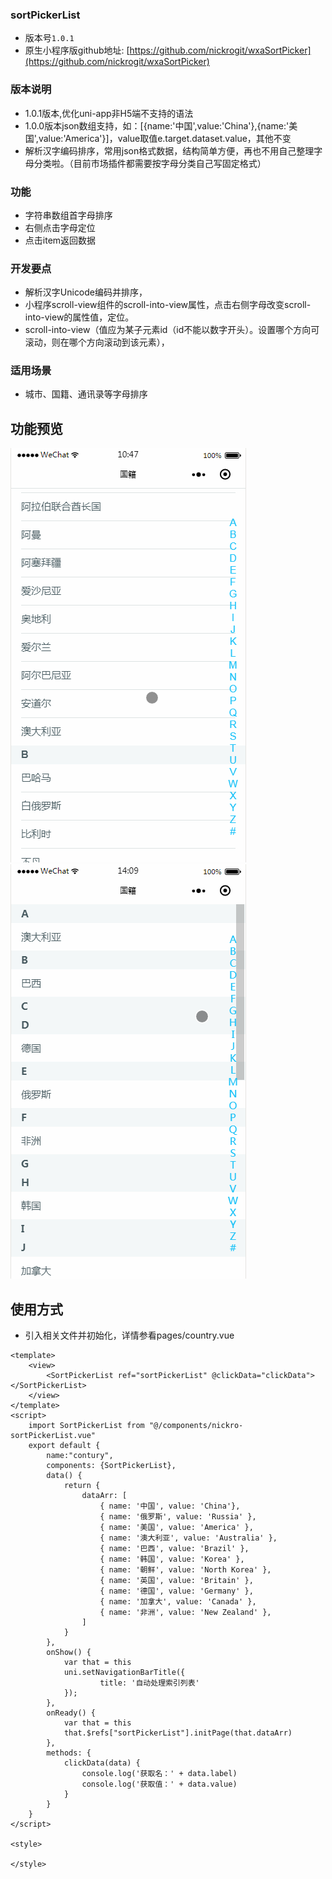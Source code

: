 
### sortPickerList

* 版本号`1.0.1`
* 原生小程序版github地址: [https://github.com/nickrogit/wxaSortPicker](https://github.com/nickrogit/wxaSortPicker)


### 版本说明
* 1.0.1版本,优化uni-app非H5端不支持的语法
* 1.0.0版本json数组支持，如：[{name:'中国',value:'China'},{name:'美国',value:'America'}]，value取值e.target.dataset.value，其他不变
* 解析汉字编码排序，常用json格式数据，结构简单方便，再也不用自己整理字母分类啦。（目前市场插件都需要按字母分类自己写固定格式）


### 功能

* 字符串数组首字母排序
* 右侧点击字母定位
* 点击item返回数据

### 开发要点

* 解析汉字Unicode编码并排序，
* 小程序scroll-view组件的scroll-into-view属性，点击右侧字母改变scroll-into-view的属性值，定位。
* scroll-into-view（值应为某子元素id（id不能以数字开头）。设置哪个方向可滚动，则在哪个方向滚动到该元素），


### 适用场景

 * 城市、国籍、通讯录等字母排序
 
## 功能预览


![预览gif](imgs/demo.gif)
![预览2gif](imgs/demo2.gif)


## 使用方式

* 引入相关文件并初始化，详情参看pages/country.vue

```
<template>
	<view>
		<SortPickerList ref="sortPickerList" @clickData="clickData"></SortPickerList>
	</view>
</template>
<script>
	import SortPickerList from "@/components/nickro-sortPickerList.vue"
	export default {
		name:"contury",
		components: {SortPickerList},
		data() {
			return {
				dataArr: [
					{ name: '中国', value: 'China'},
					{ name: '俄罗斯', value: 'Russia' },
					{ name: '美国', value: 'America' },
					{ name: '澳大利亚', value: 'Australia' },
					{ name: '巴西', value: 'Brazil' },
					{ name: '韩国', value: 'Korea' },
					{ name: '朝鲜', value: 'North Korea' },
					{ name: '英国', value: 'Britain' },
					{ name: '德国', value: 'Germany' },
					{ name: '加拿大', value: 'Canada' },
					{ name: '非洲', value: 'New Zealand' },
				]
			}
		},
		onShow() {
			var that = this
			uni.setNavigationBarTitle({
					title: '自动处理索引列表'
			});
		},
		onReady() {
			var that = this
			that.$refs["sortPickerList"].initPage(that.dataArr)
		},
		methods: {
			clickData(data) {
				console.log('获取名：' + data.label)
				console.log('获取值：' + data.value)
			}
		}
	}
</script>

<style>
	
</style>

```

